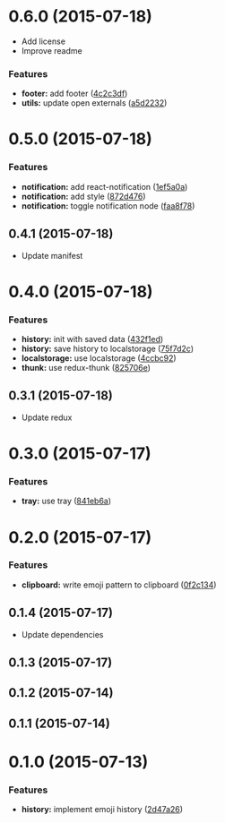 <a name="0.6.0"></a>
# 0.6.0 (2015-07-18)

* Add license
* Improve readme


### Features

* **footer:** add footer ([4c2c3df](https://github.com/lyrictenor/nwjs-emoji-app/commit/4c2c3df))
* **utils:** update open externals ([a5d2232](https://github.com/lyrictenor/nwjs-emoji-app/commit/a5d2232))



<a name="0.5.0"></a>
# 0.5.0 (2015-07-18)


### Features

* **notification:** add react-notification ([1ef5a0a](https://github.com/lyrictenor/nwjs-emoji-app/commit/1ef5a0a))
* **notification:** add style ([872d476](https://github.com/lyrictenor/nwjs-emoji-app/commit/872d476))
* **notification:** toggle notification node ([faa8f78](https://github.com/lyrictenor/nwjs-emoji-app/commit/faa8f78))



<a name="0.4.1"></a>
## 0.4.1 (2015-07-18)

* Update manifest


<a name="0.4.0"></a>
# 0.4.0 (2015-07-18)


### Features

* **history:** init with saved data ([432f1ed](https://github.com/lyrictenor/nwjs-emoji-app/commit/432f1ed))
* **history:** save history to localstorage ([75f7d2c](https://github.com/lyrictenor/nwjs-emoji-app/commit/75f7d2c))
* **localstorage:** use localstorage ([4ccbc92](https://github.com/lyrictenor/nwjs-emoji-app/commit/4ccbc92))
* **thunk:** use redux-thunk ([825706e](https://github.com/lyrictenor/nwjs-emoji-app/commit/825706e))



<a name="0.3.1"></a>
## 0.3.1 (2015-07-18)

* Update redux


<a name="0.3.0"></a>
# 0.3.0 (2015-07-17)


### Features

* **tray:** use tray ([841eb6a](https://github.com/lyrictenor/nwjs-emoji-app/commit/841eb6a))



<a name="0.2.0"></a>
# 0.2.0 (2015-07-17)


### Features

* **clipboard:** write emoji pattern to clipboard ([0f2c134](https://github.com/lyrictenor/nwjs-emoji-app/commit/0f2c134))



<a name="0.1.4"></a>
## 0.1.4 (2015-07-17)

* Update dependencies


<a name="0.1.3"></a>
## 0.1.3 (2015-07-17)




<a name="0.1.2"></a>
## 0.1.2 (2015-07-14)




<a name="0.1.1"></a>
## 0.1.1 (2015-07-14)




<a name="0.1.0"></a>
# 0.1.0 (2015-07-13)


### Features

* **history:** implement emoji history ([2d47a26](https://github.com/lyrictenor/nwjs-emoji-app/commit/2d47a26))



